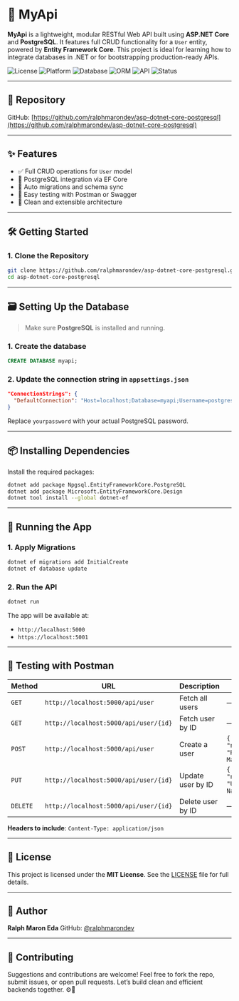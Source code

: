 # 🧠 MyApi

**MyApi** is a lightweight, modular RESTful Web API built using **ASP.NET Core** and **PostgreSQL**. It features full CRUD functionality for a `User` entity, powered by **Entity Framework Core**. This project is ideal for learning how to integrate databases in .NET or for bootstrapping production-ready APIs.

![License](https://img.shields.io/badge/license-MIT-purple)
![Platform](https://img.shields.io/badge/platform-.NET--Core-blue)
![Database](https://img.shields.io/badge/database-PostgreSQL-316192?logo=postgresql)
![ORM](https://img.shields.io/badge/ORM-Entity%20Framework%20Core-green)
![API](https://img.shields.io/badge/API-RESTful-lightgrey)
![Status](https://img.shields.io/badge/status-Development-yellow)

---

## 🔗 Repository

GitHub: [https://github.com/ralphmarondev/asp-dotnet-core-postgresql](https://github.com/ralphmarondev/asp-dotnet-core-postgresql)

---

## ✨ Features

* ✅ Full CRUD operations for `User` model
* 🐘 PostgreSQL integration via EF Core
* 🔄 Auto migrations and schema sync
* 🧪 Easy testing with Postman or Swagger
* 🧩 Clean and extensible architecture

---

## 🛠️ Getting Started

### 1. Clone the Repository

```bash
git clone https://github.com/ralphmarondev/asp-dotnet-core-postgresql.git
cd asp-dotnet-core-postgresql
````

---

## 🗃️ Setting Up the Database

> Make sure **PostgreSQL** is installed and running.

### 1. Create the database

```sql
CREATE DATABASE myapi;
```

### 2. Update the connection string in `appsettings.json`

```json
"ConnectionStrings": {
  "DefaultConnection": "Host=localhost;Database=myapi;Username=postgres;Password=yourpassword"
}
```

Replace `yourpassword` with your actual PostgreSQL password.

---

## 📦 Installing Dependencies

Install the required packages:

```bash
dotnet add package Npgsql.EntityFrameworkCore.PostgreSQL
dotnet add package Microsoft.EntityFrameworkCore.Design
dotnet tool install --global dotnet-ef
```

---

## 🚧 Running the App

### 1. Apply Migrations

```bash
dotnet ef migrations add InitialCreate
dotnet ef database update
```

### 2. Run the API

```bash
dotnet run
```

The app will be available at:

* `http://localhost:5000`
* `https://localhost:5001`

---

## 🧪 Testing with Postman

| Method   | URL                                   | Description       | Body                         |
| -------- | ------------------------------------- | ----------------- | ---------------------------- |
| `GET`    | `http://localhost:5000/api/user`      | Fetch all users   | —                            |
| `GET`    | `http://localhost:5000/api/user/{id}` | Fetch user by ID  | —                            |
| `POST`   | `http://localhost:5000/api/user`      | Create a user     | `{ "name": "Ralph Maron" }`  |
| `PUT`    | `http://localhost:5000/api/user/{id}` | Update user by ID | `{ "name": "Updated Name" }` |
| `DELETE` | `http://localhost:5000/api/user/{id}` | Delete user by ID | —                            |

**Headers to include**:
`Content-Type: application/json`

---

## 📄 License

This project is licensed under the **MIT License**.
See the [LICENSE](LICENSE.txt) file for full details.

---

## 👤 Author

**Ralph Maron Eda**
GitHub: [@ralphmarondev](https://github.com/ralphmarondev)

---

## 🤝 Contributing

Suggestions and contributions are welcome!
Feel free to fork the repo, submit issues, or open pull requests.
Let’s build clean and efficient backends together. ⚙️🚀
